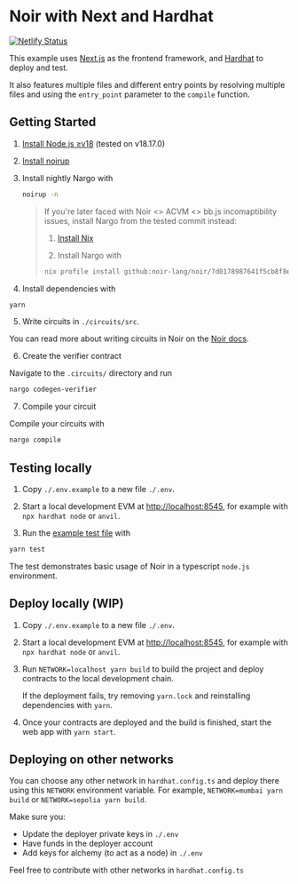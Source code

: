 # Noir with Next and Hardhat

[![Netlify Status](https://api.netlify.com/api/v1/badges/e4bd1ebc-6be1-4ed2-8be8-18f70382ae22/deploy-status)](https://app.netlify.com/sites/noir-next-hardhat/deploys)

This example uses [Next.js](https://nextjs.org/) as the frontend framework, and
[Hardhat](https://hardhat.org/) to deploy and test.

It also features multiple files and different entry points by resolving multiple files and using the
`entry_point` parameter to the `compile` function.

## Getting Started

1. [Install Node.js ≥v18](https://nodejs.org/en) (tested on v18.17.0)

2. [Install noirup](https://noir-lang.org/getting_started/nargo_installation/#option-1-noirup)

3. Install nightly Nargo with

   ```bash
   noirup -n
   ```

   > If you're later faced with Noir <> ACVM <> bb.js incomaptibility issues, install Nargo from the
   > tested commit instead:
   >
   > 1. [Install Nix](https://noir-lang.org/getting_started/nargo_installation#installing-nix)
   >
   > 2. Install Nargo with
   >
   > ```bash
   > nix profile install github:noir-lang/noir/7d0178987641f5cb8f8e95507c54c3cc367bf7d2
   > ```

4. Install dependencies with

```bash
yarn
```

5. Write circuits in `./circuits/src`.

You can read more about writing circuits in Noir on the [Noir docs](https://noir-lang.org/).

6. Create the verifier contract

Navigate to the `.circuits/` directory and run

```bash
nargo codegen-verifier
```

7. Compile your circuit

Compile your circuits with

```bash
nargo compile
```

## Testing locally

1. Copy `./.env.example` to a new file `./.env`.

2. Start a local development EVM at <http://localhost:8545>, for example with `npx hardhat node` or
   `anvil`.

3. Run the [example test file](./test/index.test.ts) with

```sh
yarn test
```

The test demonstrates basic usage of Noir in a typescript `node.js` environment.

## Deploy locally (WIP)

1. Copy `./.env.example` to a new file `./.env`.

2. Start a local development EVM at <http://localhost:8545>, for example with `npx hardhat node` or
   `anvil`.

3. Run `NETWORK=localhost yarn build` to build the project and deploy contracts to the local
   development chain.

   If the deployment fails, try removing `yarn.lock` and reinstalling dependencies with `yarn`.

4. Once your contracts are deployed and the build is finished, start the web app with `yarn start`.

## Deploying on other networks

You can choose any other network in `hardhat.config.ts` and deploy there using this `NETWORK`
environment variable. For example, `NETWORK=mumbai yarn build` or `NETWORK=sepolia yarn build`.

Make sure you:

- Update the deployer private keys in `./.env`
- Have funds in the deployer account
- Add keys for alchemy (to act as a node) in `./.env`

Feel free to contribute with other networks in `hardhat.config.ts`
